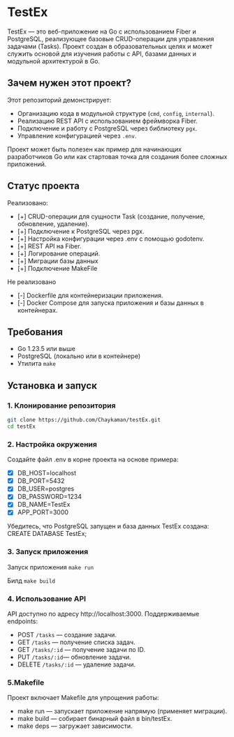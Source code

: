 # TestEx

TestEx — это веб-приложение на Go с использованием Fiber и PostgreSQL, реализующее базовые CRUD-операции для управления задачами (Tasks). Проект создан в образовательных целях и может служить основой для изучения работы с API, базами данных и модульной архитектурой в Go.

## Зачем нужен этот проект?

Этот репозиторий демонстрирует:
- Организацию кода в модульной структуре (`cmd`, `config`, `internal`).
- Реализацию REST API с использованием фреймворка Fiber.
- Подключение и работу с PostgreSQL через библиотеку `pgx`.
- Управление конфигурацией через `.env`.

Проект может быть полезен как пример для начинающих разработчиков Go или как стартовая точка для создания более сложных приложений.

## Статус проекта

Реализовано:
- [+] CRUD-операции для сущности Task (создание, получение, обновление, удаление).
- [+] Подключение к PostgreSQL через pgx.
- [+] Настройка конфигурации через .env с помощью godotenv.
- [+] REST API на Fiber.
- [+] Логирование операций.
- [+] Миграции базы данных
- [+] Подключение MakeFile

Не реализовано
- [-] Dockerfile для контейнеризации приложения.
- [-] Docker Compose для запуска приложения и базы данных в контейнерах.

## Требования

- Go 1.23.5 или выше
- PostgreSQL (локально или в контейнере)
- Утилита `make`

## Установка и запуск

### 1. Клонирование репозитория
```bash
git clone https://github.com/Chaykaman/testEx.git
cd testEx
```

### 2. Настройка окружения
Создайте файл .env в корне проекта на основе примера:
- [x] DB_HOST=localhost
- [x] DB_PORT=5432
- [x] DB_USER=postgres
- [x] DB_PASSWORD=1234
- [x] DB_NAME=TestEx
- [x] APP_PORT=3000

Убедитесь, что PostgreSQL запущен и база данных TestEx создана: CREATE DATABASE TestEx;


### 3. Запуск приложения
Запуск приложения `make run`

Билд `make build`
    

### 4. Использование API

API доступно по адресу http://localhost:3000. Поддерживаемые endpoints:


- POST `/tasks` — создание задачи.
- GET `/tasks` — получение списка задач.
- GET `/tasks/:id` — получение задачи по ID.
- PUT `/tasks/:id`— обновление задачи.
- DELETE `/tasks/:id` — удаление задачи.

### 5.Makefile  
Проект включает Makefile для упрощения работы:
- make run — запускает приложение напрямую (применяет миграции).
- make build — собирает бинарный файл в bin/testEx.
- make deps — загружает зависимости.

